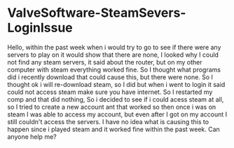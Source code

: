 ValveSoftware-SteamSevers-LoginIssue
====================================

Hello, within the past week when i would try to go to see if there were any servers to play on it would show that there are none, I looked why I could not find any steam servers, it said about the router, but on my other computer with steam everything worked fine. So I thought what programs did i recently download that could cause this, but there were none. So I thought ok i will re-download steam, so I did but when i went to login it said could not access steam make sure you have internet. So I restarted my comp and that did nothing, So i decided to see if i could acess steam at all, so I tried to create a new account ant that worked so then once i was on steam I was able to access my account, but even after I got on my account I still couldn't access the servers. I have no idea what is causing this to happen since i played steam and it worked fine within the past week. Can anyone help me?
